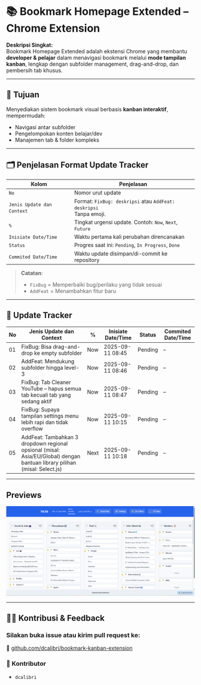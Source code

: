 # 📚 Bookmark Homepage Extended – Chrome Extension

**Deskripsi Singkat:**  
Bookmark Homepage Extended adalah ekstensi Chrome yang membantu **developer & pelajar** dalam menavigasi bookmark melalui **mode tampilan kanban**, lengkap dengan subfolder management, drag-and-drop, dan pembersih tab khusus.

---

## 🎯 Tujuan

Menyediakan sistem bookmark visual berbasis **kanban interaktif**, mempermudah:
- Navigasi antar subfolder
- Pengelompokan konten belajar/dev
- Manajemen tab & folder kompleks

---

## 🗂️ Penjelasan Format Update Tracker

| Kolom                | Penjelasan                                                                 |
|----------------------|---------------------------------------------------------------------------|
| `No`                 | Nomor urut update                                                         |
| `Jenis Update dan Context` | Format: `FixBug: deskripsi` atau `AddFeat: deskripsi` <br>Tanpa emoji. |
| `%`                  | Tingkat urgensi update. Contoh: `Now`, `Next`, `Future`                   |
| `Inisiate Date/Time` | Waktu pertama kali perubahan direncanakan                                 |
| `Status`             | Progres saat ini: `Pending`, `In Progress`, `Done`                        |
| `Commited Date/Time` | Waktu update disimpan/di-commit ke repository                            |

> **Catatan**:
> - `FixBug` = Memperbaiki bug/perilaku yang tidak sesuai  
> - `AddFeat` = Menambahkan fitur baru

---

## 🔄 Update Tracker

| No | Jenis Update dan Context                                                    | %   | Inisiate Date/Time     | Status      | Commited Date/Time   |
|----|-----------------------------------------------------------------------------|------|-------------------------|-------------|-----------------------|
| 01 | FixBug: Bisa drag-and-drop ke empty subfolder                              | Now  | 2025-09-11 08:45        | Pending     | –                    |
| 02 | AddFeat: Mendukung subfolder hingga level-3                                 | Now  | 2025-09-11 08:46        | Pending     | –                    |
| 03 | FixBug: Tab Cleaner YouTube – hapus semua tab kecuali tab yang sedang aktif | Now  | 2025-09-11 08:47        | Pending     | –                    |
| 04 | FixBug: Supaya tampilan settings menu lebih rapi dan tidak overflow         | Now  | 2025-09-11 10:15        | Pending     | –                    |
| 05 | AddFeat: Tambahkan 3 dropdown regional opsional (misal: Asia/EU/Global) dengan bantuan library pilihan (misal: Select.js) | Next | 2025-09-11 10:18        | Pending     | –                    |

---
## Previews
![UI Utama](./Screenshots/Screenshot_2025-09-11_193700.jpg)



---
## 👨‍💻 Kontribusi & Feedback

### Silakan buka issue atau kirim pull request ke:  
🔗 [github.com/dcalibri/bookmark-kanban-extension](#)

### 👥 Kontributor
- `dcalibri`

